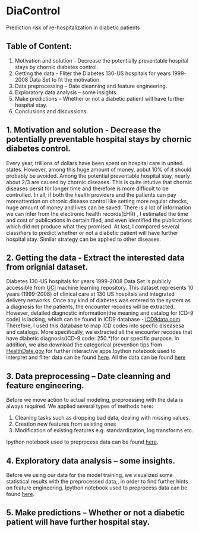 # DiaControl
Prediction risk of re-hospitalization in diabetic patients
## Table of Content:
1)  Motivation and solution - Decrease the potentially preventable hospital stays by chornic diabetes control.
2)	Getting the data - Fliter the Diabetes 130-US hospitals for years 1999-2008 Data Set to fit the motivation.
3)	Data preprocessing – Date cleanning and feature engineering.
4)	Exploratory data analysis – some insights.
5)	Make predictions – Whether or not a diabetic patient will have further hospital stay.
6)	Conclusions and discussions.
## 1.	Motivation and solution - Decrease the potentially preventable hospital stays by chornic diabetes control.
Every year, trillions of dollars have been spent on hospital care in united states. However, among this huge amount of money, aobut 10% of it should probably be avoided. Among the potential preventable hospital stay, nearly about 2/3 are caused by chornic diseases. This is quite intutive that chornic diseases persit for longer time and therefore is more difficult to be controlled. In all, if both the health providers and the patients can pay moreattention on chronic disease control like setting more regular checks, huge amount of money and lives can be saved.
There is a lot of information we can infer from the electronic health records(EHR) , I estimated the time and cost of publications in certain filed, and even identified the publications which did not produce what they promised. At last, I compared several classifiers to predict whether or not a diabetic patient will have further hospital stay. Similar strategy can be applied to other diseases.
## 2.	Getting the data - Extract the interested data from orignial dataset.
Diabetes 130-US hospitals for years 1999-2008 Data Set is publicly accessible from [UCI](https://archive.ics.uci.edu/ml/datasets/diabetes+130-us+hospitals+for+years+1999-2008) machine learning repository. This dataset represents 10 years (1999-2008) of clinical care at 130 US hospitals and integrated delivery networks. Once any kind of diabetes was entered to the system as a diagnosis for the patients, the encounter recodes will be extracted. However, detailed diagnostic information(the meaning and catalog for ICD-9 code) is lacking, which can be found in ICD9 database - [ICD9data.com](http://www.icd9data.com/2015/Volume1/default.htm). Therefore, I used this database to map ICD codes into specfic diseasesa and catalogs. More specifically, we extracted all the encounter recodes that have diabetic diagnosis(ICD-9 code: 250.*)for our specific purpose. In addition, we also download the categorical prevention tips from [HealthDate.gov](https://www.healthdata.gov/dataset/diabetes-type-2-prevention-tips) for further interactive apps.Ipython notebook used to interpret and fliter data can be found [here](https://github.com/zhihuaqi/DiaControl/blob/master/ipython_notebook/getting_the_data.ipynb). All the data can be found [here](https://github.com/zhihuaqi/DiaControl/tree/master/data)
## 3. Data preprocessing – Date cleanning and feature engineering.
Before we move action to actual modeling, preproessing with the data is always required. We applied several types of methods here:

1. Cleaning tasks such as dropping bad data, dealing with missing values.
2. Creation new features from existing ones
3. Modification of existing features e.g. standardization, log transforms etc.

Ipython notebook used to preprocess data can be found [here](https://github.com/zhihuaqi/DiaControl/blob/master/ipython_notebook/data_processing.ipynb).
## 4. Exploratory data analysis – some insights.
Before we using our data for the model training, we visualized some statistical results  with the preprocessed data,, in order to find further hints on feature engineering.
Ipython notebook used to preprocess data can be found [here](https://github.com/zhihuaqi/DiaControl/blob/master/ipython_notebook/data_processing2.ipynb).
## 5. Make predictions – Whether or not a diabetic patient will have further hospital stay.

